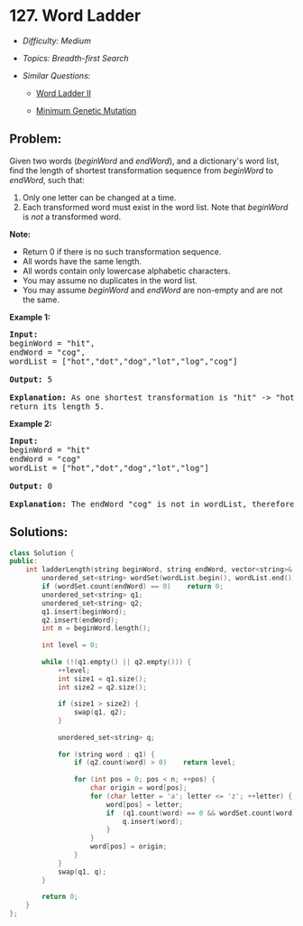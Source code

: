 # 127. Word Ladder

* *Difficulty: Medium*

* *Topics: Breadth-first Search*

* *Similar Questions:*

  * [Word Ladder II](word-ladder-ii.md)

  * [Minimum Genetic Mutation](minimum-genetic-mutation.md)

## Problem:

<p>Given two words (<em>beginWord</em> and <em>endWord</em>), and a dictionary&#39;s word list, find the length of shortest transformation sequence from <em>beginWord</em> to <em>endWord</em>, such that:</p>

<ol>
	<li>Only one letter can be changed at a time.</li>
	<li>Each transformed word must exist in the word list. Note that <em>beginWord</em> is <em>not</em> a transformed word.</li>
</ol>

<p><strong>Note:</strong></p>

<ul>
	<li>Return 0 if there is no such transformation sequence.</li>
	<li>All words have the same length.</li>
	<li>All words contain only lowercase alphabetic characters.</li>
	<li>You may assume no duplicates in the word list.</li>
	<li>You may assume <em>beginWord</em> and <em>endWord</em> are non-empty and are not the same.</li>
</ul>

<p><strong>Example 1:</strong></p>

<pre>
<strong>Input:</strong>
beginWord = &quot;hit&quot;,
endWord = &quot;cog&quot;,
wordList = [&quot;hot&quot;,&quot;dot&quot;,&quot;dog&quot;,&quot;lot&quot;,&quot;log&quot;,&quot;cog&quot;]

<strong>Output: </strong>5

<strong>Explanation:</strong> As one shortest transformation is &quot;hit&quot; -&gt; &quot;hot&quot; -&gt; &quot;dot&quot; -&gt; &quot;dog&quot; -&gt; &quot;cog&quot;,
return its length 5.
</pre>

<p><strong>Example 2:</strong></p>

<pre>
<strong>Input:</strong>
beginWord = &quot;hit&quot;
endWord = &quot;cog&quot;
wordList = [&quot;hot&quot;,&quot;dot&quot;,&quot;dog&quot;,&quot;lot&quot;,&quot;log&quot;]

<strong>Output:</strong>&nbsp;0

<strong>Explanation:</strong>&nbsp;The endWord &quot;cog&quot; is not in wordList, therefore no possible<strong>&nbsp;</strong>transformation.
</pre>

<ul>
</ul>

## Solutions:

```c++
class Solution {
public:
    int ladderLength(string beginWord, string endWord, vector<string>& wordList) {
        unordered_set<string> wordSet(wordList.begin(), wordList.end());
        if (wordSet.count(endWord) == 0)    return 0;
        unordered_set<string> q1;
        unordered_set<string> q2;
        q1.insert(beginWord);
        q2.insert(endWord);
        int n = beginWord.length();
        
        int level = 0;
        
        while (!(q1.empty() || q2.empty())) {
            ++level;
            int size1 = q1.size();
            int size2 = q2.size();
            
            if (size1 > size2) {
                swap(q1, q2);
            }
            
            unordered_set<string> q;
            
            for (string word : q1) {
                if (q2.count(word) > 0)    return level;
                
                for (int pos = 0; pos < n; ++pos) {
                    char origin = word[pos];
                    for (char letter = 'a'; letter <= 'z'; ++letter) {
                        word[pos] = letter;
                        if  (q1.count(word) == 0 && wordSet.count(word) > 0) {
                            q.insert(word);
                        }
                    }
                    word[pos] = origin;
                }
            }
            swap(q1, q);
        }
        
        return 0;
    }
};
```
